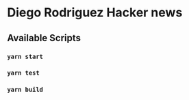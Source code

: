 # Diego Rodriguez Hacker news

## Available Scripts


### `yarn start`

### `yarn test`

### `yarn build`

